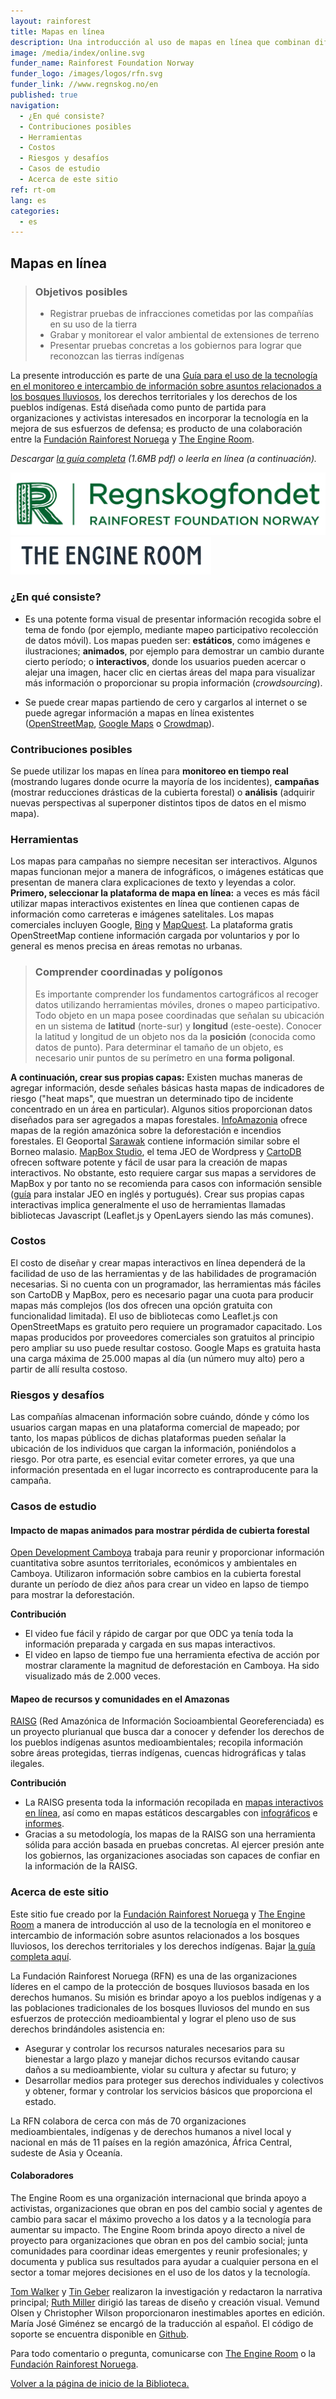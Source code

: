 ```yaml
---
layout: rainforest
title: Mapas en línea
description: Una introducción al uso de mapas en línea que combinan diferentes tipos de datos en proyectos relacionados a bosques lluviosos a fin de incluir monitoreo en tiempo real (mostrar los lugares donde ocurre la mayoría de los incidentes), llevar a cabo campañas (por ejemplo, mostrar la ubicación de reducciones drásticas de la cubierta forestal) o realizar análisis (obtener nuevas perspectivas al superponer diferentes tipos de datos sobre el mismo mapa). Parte del <p>informe <a href="/rainforest-tech">Tecnología para bosques lluviosos</a>.</p>
image: /media/index/online.svg
funder_name: Rainforest Foundation Norway
funder_logo: /images/logos/rfn.svg
funder_link: //www.regnskog.no/en
published: true
navigation:
  - ¿En qué consiste?
  - Contribuciones posibles
  - Herramientas
  - Costos
  - Riesgos y desafíos
  - Casos de estudio
  - Acerca de este sitio
ref: rt-om
lang: es
categories:
  - es
---
```


## **Mapas en línea**

> ### Objetivos posibles
> * Registrar pruebas de infracciones cometidas por las compañías en su uso de la tierra
> * Grabar y monitorear el valor ambiental de extensiones de terreno
> * Presentar pruebas concretas a los gobiernos para lograr que reconozcan las tierras indígenas

La presente introducción es parte de una [Guía para el uso de la tecnología en el monitoreo e intercambio de información sobre asuntos relacionados a los bosques lluviosos](https://library.theengineroom.org/rainforest-tech/), los derechos territoriales y los derechos de los pueblos indígenas. Está diseñada como punto de partida para organizaciones y activistas interesados en incorporar la tecnología en la mejora de sus esfuerzos de defensa; es producto de una colaboración entre la [Fundación Rainforest Noruega](http://www.regnskog.no/en/) y [The Engine Room](https://theengineroom.org).

_Descargar [la guía completa](http://d5i6is0eze552.cloudfront.net/documents/Publikasjoner/Andre-rapporter/Rainforest-tech-primer.pdf?mtime=20160704134642) (1.6MB pdf) o leerla en línea (a continuación)._

![Rainforest Foundation Norway](/images/logos/rfn-dark.svg) ![The Engine Room](/images/logos/engineroom-dark.png)

### **¿En qué consiste?**

* Es una potente forma visual de presentar información recogida sobre el tema de fondo (por ejemplo, mediante mapeo participativo recolección de datos móvil). Los mapas pueden ser: **estáticos**, como imágenes e ilustraciones; **animados**, por ejemplo para demostrar un cambio durante cierto período; o **interactivos**, donde los usuarios pueden acercar o alejar una imagen, hacer clic en ciertas áreas del mapa para visualizar más información o proporcionar su propia información (*crowdsourcing*).

* Se puede crear mapas partiendo de cero y cargarlos al internet o se puede agregar información a mapas en línea existentes ([OpenStreetMap](http://www.openstreetmap.org/), [Google Maps](https://www.google.com/maps/) o [Crowdmap](https://crowdmap.com/)).

### **Contribuciones posibles**

Se puede utilizar los mapas en línea para **monitoreo en tiempo real** (mostrando lugares donde ocurre la mayoría de los incidentes), **campañas** (mostrar reducciones drásticas de la cubierta forestal) o **análisis** (adquirir nuevas perspectivas al superponer distintos tipos de datos en el mismo mapa).

### **Herramientas**

Los mapas para campañas no siempre necesitan ser interactivos. Algunos mapas funcionan mejor a manera de infográficos, o imágenes estáticas que presentan de manera clara explicaciones de texto y leyendas a color. **Primero, seleccionar la plataforma de mapa en línea:** a veces es más fácil utilizar mapas interactivos existentes en línea que contienen capas de información como carreteras e imágenes satelitales. Los mapas comerciales incluyen Google, [Bing](http://www.bing.com/maps/) y [MapQuest](http://www.mapquest.com/). La plataforma gratis OpenStreetMap contiene información cargada por voluntarios y por lo general es menos precisa en áreas remotas no urbanas.

> ### Comprender coordinadas y polígonos
> Es importante comprender los fundamentos cartográficos al recoger datos utilizando herramientas móviles, drones o mapeo participativo. Todo objeto en un mapa posee coordinadas que señalan su ubicación en un sistema de **latitud** (norte-sur) y **longitud** (este-oeste). Conocer la latitud y longitud de un objeto nos da la **posición** (conocida como datos de punto). Para determinar el tamaño de un objeto, es necesario unir puntos de su perímetro en una **forma poligonal**.

**A continuación, crear sus propias capas:** Existen muchas maneras de agregar información, desde señales básicas hasta mapas de indicadores de riesgo ("heat maps", que muestran un determinado tipo de incidente concentrado en un área en particular). Algunos sitios proporcionan datos diseñados para ser agregados a mapas forestales. [InfoAmazonia](http://infoamazonia.org/datasets/) ofrece mapas de la región amazónica sobre la deforestación e incendios forestales. El Geoportal [Sarawak](http://www.bmfmaps.ch/) contiene información similar sobre el Borneo malasio. [MapBox Studio](https://www.mapbox.com/mapbox-studio), el tema JEO de Wordpress y [CartoDB](http://cartodb.com/) ofrecen software potente y fácil de usar para la creación de mapas interactivos. No obstante, esto requiere cargar sus mapas a servidores de MapBox y por tanto no se recomienda para casos con información sensible ([guía](http://geojournalism.org/2014/06/portugues-jeo-primeiros-passos/) para instalar JEO en inglés y portugués). Crear sus propias capas interactivas implica generalmente el uso de herramientas llamadas bibliotecas Javascript (Leaflet.js y OpenLayers siendo las más comunes).

### **Costos**

El costo de diseñar y crear mapas interactivos en línea dependerá de la facilidad de uso de las herramientas y de las habilidades de programación necesarias. Si no cuenta con un programador, las herramientas más fáciles son CartoDB y MapBox, pero es necesario pagar una cuota para producir mapas más complejos (los dos ofrecen una opción gratuita con funcionalidad limitada). El uso de bibliotecas como Leaflet.js con OpenStreetMaps es gratuito pero requiere un programador capacitado. Los mapas producidos por proveedores comerciales son gratuitos al principio pero ampliar su uso puede resultar costoso. Google Maps es gratuita hasta una carga máxima de 25.000 mapas al día (un número muy alto) pero a partir de allí resulta costoso.

### **Riesgos y desafíos**

Las compañías almacenan información sobre cuándo, dónde y cómo los usuarios cargan mapas en una plataforma comercial de mapeado; por tanto, los mapas públicos de dichas plataformas pueden señalar la ubicación de los individuos que cargan la información, poniéndolos a riesgo. Por otra parte, es esencial evitar cometer errores, ya que una información presentada en el lugar incorrecto es contraproducente para la campaña.

### **Casos de estudio**

#### Impacto de mapas animados para mostrar pérdida de cubierta forestal

[Open Development Camboya](https://cambodia.opendevelopmentmekong.net/) trabaja para reunir y proporcionar información cuantitativa sobre asuntos territoriales, económicos y ambientales en Camboya. Utilizaron información sobre cambios en la cubierta forestal durante un período de diez años para crear un video en lapso de tiempo para mostrar la deforestación.

**Contribución**

* El video fue fácil y rápido de cargar por que ODC ya tenía toda la información preparada y cargada en sus mapas interactivos.
* El video en lapso de tiempo fue una herramienta efectiva de acción por mostrar claramente la magnitud de deforestación en Camboya. Ha sido visualizado más de 2.000 veces.


#### Mapeo de recursos y comunidades en el Amazonas
[RAISG](https://raisg.socioambiental.org) (Red Amazónica de Información Socioambiental Georeferenciada) es un proyecto plurianual que busca dar a conocer y defender los derechos de los pueblos indígenas asuntos medioambientales; recopila información sobre áreas protegidas, tierras indígenas, cuencas hidrográficas y talas ilegales.

**Contribución**

* La RAISG presenta toda la información recopilada en [mapas interactivos en línea](http://raisg.socioambiental.org/mapa-online/index.html), así como en mapas estáticos descargables con [infográficos](http://raisg.socioambiental.org/amazonia-2012-areas-protegidas-e-territorios-indigenas#english) e [informes](http://raisg.socioambiental.org/system/files/Amazonia%20under%20pressure16_05_2013.pdf).
* Gracias a su metodología, los mapas de la RAISG son una herramienta sólida para acción basada en pruebas concretas. Al ejercer presión ante los gobiernos, las organizaciones asociadas son capaces de confiar en la información de la RAISG.

### **Acerca de este sitio**
Este sitio fue creado por la [Fundación Rainforest Noruega](www.regnskog.no/en/) y [The Engine Room](https://theengineroom.org) a manera de introducción al uso de la tecnología en el monitoreo e intercambio de información sobre asuntos relacionados a los bosques lluviosos, los derechos territoriales y los derechos indígenas. Bajar [la guía completa aquí](http://d5i6is0eze552.cloudfront.net/documents/Publikasjoner/Andre-rapporter/Rainforest-tech-primer.pdf?mtime=20160704134642).

La Fundación Rainforest Noruega (RFN) es una de las organizaciones líderes en el campo de la protección de bosques lluviosos basada en los derechos humanos. Su misión es brindar apoyo a los pueblos indígenas y a las poblaciones tradicionales de los bosques lluviosos del mundo en sus esfuerzos de protección medioambiental y lograr el pleno uso de sus derechos brindándoles asistencia en:

* Asegurar y controlar los recursos naturales necesarios para su bienestar a 	largo plazo y manejar dichos recursos evitando causar daños a su medioambiente, violar su cultura y afectar su futuro; y
* Desarrollar medios para proteger sus derechos individuales y colectivos y obtener, 	formar y controlar los servicios básicos que proporciona el estado.

La RFN colabora de cerca con más de 70 organizaciones medioambientales, indígenas y de derechos humanos a nivel local y nacional en más de 11 países en la región amazónica, África Central, sudeste de Asia y Oceanía.

#### Colaboradores
The Engine Room es una organización internacional que brinda apoyo a activistas, organizaciones que obran en pos del cambio social y agentes de cambio para sacar el máximo provecho a los datos y a la tecnología para aumentar su impacto. The Engine Room brinda apoyo directo a nivel de proyecto para organizaciones que obran en pos del cambio social; junta comunidades para coordinar ideas emergentes y reunir profesionales; y documenta y publica sus resultados para ayudar a cualquier persona en el sector a tomar mejores decisiones en el uso de los datos y la tecnología.


[Tom Walker](https://www.theengineroom.org/our_team/tom-walker/) y [Tin Geber](https://www.theengineroom.org/our_team/tin-geber/) realizaron la investigación y redactaron la narrativa principal; [Ruth Miller](http://ruthmiller.net/) dirigió las tareas de diseño y creación visual. Vemund Olsen y Christopher Wilson proporcionaron inestimables aportes en edició­n. María José Giménez se encargó de la traducción al español. El código de soporte se encuentra disponible en [Github](https://github.com/the-engine-room/library/).

Para todo comentario o pregunta, comunicarse con [The Engine Room](mailto:post@theengineroom.org) o la [Fundación Rainforest Noruega](mailto:rainforest@rainforest.no).

[Volver a la página de inicio de la Biblioteca.](/rainforest-tech)
